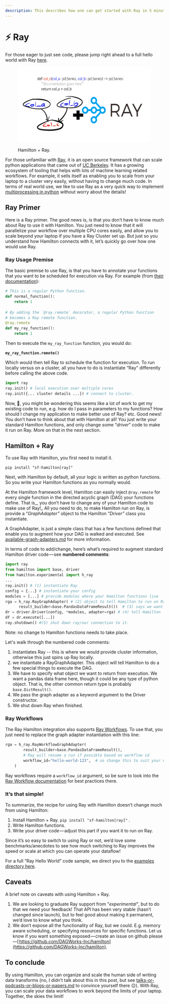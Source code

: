 ```yaml
---
description: This describes how one can get started with Ray in 5 minutes.
---
```


# ⚡ Ray

For those eager to just see code, please jump right ahead to a full hello world with Ray [here](https://github.com/stitchfix/hamilton/tree/main/examples/ray).

<figure><img src="../../.gitbook/assets/Hamilton + ray post image.png" alt=""><figcaption><p>Hamilton + Ray.</p></figcaption></figure>

For those unfamiliar with [Ray](https://ray.io/), it is an open source framework that can scale python applications that came out of [UC Berkeley](https://rise.cs.berkeley.edu/projects/ray/). It has a growing ecosystem of tooling that helps with lots of machine learning related workflows. For example, it sells itself as enabling you to scale from your laptop to a cluster very easily, without having to change much code. In terms of real world use, we like to use Ray as a very quick way to implement [multiprocessing in python](https://machinelearningmastery.com/multiprocessing-in-python/) without worry about the details!

## Ray Primer

Here is a Ray primer. The good news is, is that you don’t have to know much about Ray to use it with Hamilton. You just need to know that it will parallelize your workflow over multiple CPU cores easily, and allow you to scale beyond your laptop if you have a Ray Cluster set up. But just so you understand how Hamilton connects with it, let’s quickly go over how one would use Ray.

### **Ray Usage Premise**

The basic premise to use Ray, is that you have to annotate your functions that you want to be scheduled for execution via Ray. For example (from [their documentation](https://docs.ray.io/en/latest/ray-core/tasks.html#ray-remote-functions)):

```python
# This is a regular Python function.
def normal_function():
    return 1

# By adding the `@ray.remote` decorator, a regular Python function
# becomes a Ray remote function.
@ray.remote
def my_ray_function():
    return 1

```

Then to execute the `my_ray_function` function, you would do:

<pre class="language-python"><code class="lang-python"><strong>my_ray_function.remote()
</strong></code></pre>

Which would then tell Ray to schedule the function for execution. To run locally versus on a cluster, all you have to do is instantiate “Ray” differently before calling the above code.

```python
import ray
ray.init() # local execution over multiple cores
ray.init({... cluster details ...}) # connect to cluster.
```

Now, 🤔, you might be wondering this seems like a lot of work to get my existing code to run, e.g. how do I pass in parameters to my functions? How should I change my application to make better use of Ray? etc. Good news! You don’t have to think about that with Hamilton at all! You just write your standard Hamilton functions, and only change some “_driver_” code to make it run on Ray. More on that in the next section.

## Hamilton + Ray

To use Ray with Hamilton, you first need to install it.

```
pip install "sf-hamilton[ray]"
```

Next, with Hamilton by default, all your logic is written as python functions. So you write your Hamilton functions as you normally would.

At the Hamilton framework level, Hamilton can easily inject `@ray.remote` for every single function in the directed acyclic graph (DAG) your functions define. That is\_, you don’t have to change any of your Hamilton code to make use of Ray!\_ All you need to do, to make Hamilton run on Ray, is provide a “_GraphAdapter”_ object to the Hamilton “_Driver”_ class you instantiate.

A GraphAdapter, is just a simple class that has a few functions defined that enable you to augment how your DAG is walked and executed. See [available-graph-adapters.md](../api-reference/available-graph-adapters.md "mention") for more information.

In terms of code to add/change, here’s what’s required to augment standard Hamilton driver code — see **numbered comments**:

```python
import ray
from hamilton import base, driver
from hamilton.experimental import h_ray
...
ray.init() # (1) instantiate Ray
config = {...} # instantiate your config
modules = [...] # provide modules where your Hamilton functions live
rga = h_ray.RayGraphAdapter( # (2) object to tell Hamilton to run on Ray     
      result_builder=base.PandasDataFrameResult())  # (3) says we want a DF as a result
dr = driver.Driver(config, *modules, adapter=rga) # (4) tell Hamilton
df = dr.execute([...])
ray.shutdown() #(5) shut down ray/our connection to it.
```

Note: no change to Hamilton functions needs to take place.

Let's walk through the numbered code comments:

1. instantiates Ray -- this is where we would provide cluster information, otherwise this just spins up Ray locally.
2. we instantiate a RayGraphAdapter. This object will tell Hamilton to do a few special things to execute the DAG.
3. We have to specify what object we want to return from execution. We want a pandas data frame here, though it could be any type of python object. That is, the other common return type is probably `base.DictResult()`.
4. We pass the graph adapter as a keyword argument to the Driver constructor.
5. We shut down Ray when finished.

### Ray Workflows

The Ray Hamilton integration also supports [Ray Workflows](https://docs.ray.io/en/latest/workflows/concepts.html). To use that, you just need to replace the graph adapter instantiation with this line:

```python
rga = h_ray.RayWorkflowGraphAdapter(
        result_builder=base.PandasDataFrameResult(),
        # Ray will resume a run if possible based on workflow id
        workflow_id="hello-world-123",  # so change this to suit your needs
    )
```

Ray workflows require a `workflow_id` argument, so be sure to look into the [Ray Workflow documentation](https://docs.ray.io/en/latest/workflows/concepts.html) for best practices there.

### **It’s that simple!**

To summarize, the recipe for using Ray with Hamilton doesn’t change much from using Hamilton:

1. Install Hamilton + Ray. `pip install "sf-hamilton[ray]"` .
2. Write Hamilton functions.
3. Write your driver code — adjust this part if you want it to run on Ray.

Since it’s so easy to switch to using Ray or not, we’d love some benchmarks/anecdotes to see how much switching to Ray improves the speed or scale at which you can operate your dataflow!

For a full “Ray Hello World” code sample, we direct you to the [examples directory here](https://github.com/stitchfix/hamilton/tree/main/examples/ray/hello\_world).

## Caveats

A brief note on caveats with using Hamilton + Ray.

1. We are looking to graduate Ray support from "_experimental"_, but to do that we need your feedback! That API has been very stable (hasn’t changed since launch), but to feel good about making it permanent, we’d love to know what you think.
2. We don’t expose all the functionality of Ray, but we could. E.g. memory aware scheduling, or specifying resources for specific functions. Let us know if you want something exposed — create an issue on github please —[ https://github.com/DAGWorks-Inc/hamilton](https://github.com/DAGWorks-Inc/hamilton).

## To conclude

By using Hamilton, you can organize and scale the human side of writing data transforms (no, I didn’t talk about this in this post, but see [talks-or-podcasts-or-blogs-or-papers.md](../talks-or-podcasts-or-blogs-or-papers.md "mention") to convince yourself there 😉). With Ray, you can scale your data workflows to work beyond the limits of your laptop. Together, the skies the limit!
